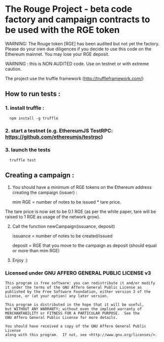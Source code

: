 # The Rouge Project - beta code factory and campaign contracts to be used with the RGE token

WARNING: The Rouge token [RGE] has been audited but not yet the factory. Please do your own due diligences if you
decide to use this code on the Ethereum mainnet. You may lose your RGE deposit.

WARNING : this is NON AUDITED code. Use on testnet or with extreme caution.

The project use the truffle framework (http://truffleframework.com/)

## How to run tests :

### 1. install truffle :

```
  npm install -g truffle
```
### 2. start a testnet (e.g. EthereumJS TestRPC: https://github.com/ethereumjs/testrpc)

### 3. launch the tests

```
  truffle test
```

## Creating a campaign :

1. You should have a minimum of RGE tokens on the Ethereum address creating the campaign (issuer) :

   mim RGE = number of notes to be issued * tare price.

The tare price is now set to be 0.1 RGE (as per the white paper, tare will be raised to 1 RGE as usage of
the network grow).

2. Call the function newCampaign(issuance, deposit)

   issuance = number of notes to be created/issued

   deposit = RGE that you move to the campaign as deposit (should equal or more than mim RGE)

3. Enjoy :)


### Licensed under GNU AFFERO GENERAL PUBLIC LICENSE v3

    This program is free software: you can redistribute it and/or modify
    it under the terms of the GNU Affero General Public License as
    published by the Free Software Foundation, either version 3 of the
    License, or (at your option) any later version.

    This program is distributed in the hope that it will be useful,
    but WITHOUT ANY WARRANTY; without even the implied warranty of
    MERCHANTABILITY or FITNESS FOR A PARTICULAR PURPOSE.  See the
    GNU Affero General Public License for more details.

    You should have received a copy of the GNU Affero General Public License
    along with this program.  If not, see <http://www.gnu.org/licenses/>.
